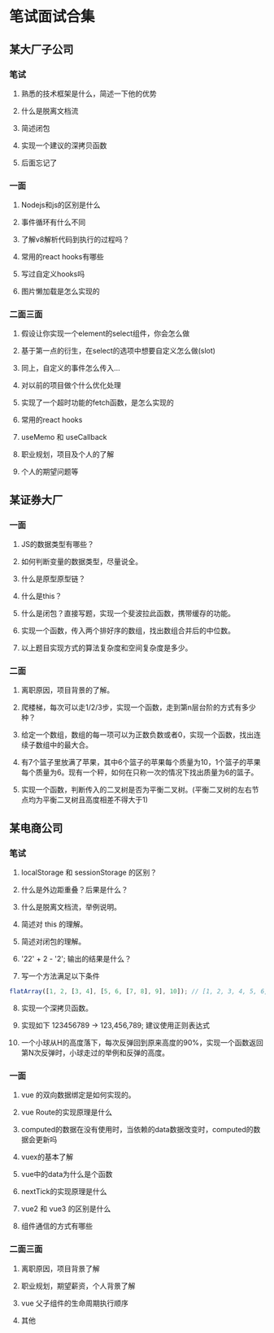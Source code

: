 # 笔试面试合集

## 某大厂子公司

### 笔试

1. 熟悉的技术框架是什么，简述一下他的优势

2. 什么是脱离文档流

3. 简述闭包

4. 实现一个建议的深拷贝函数

5. 后面忘记了

### 一面

1. Nodejs和js的区别是什么

2. 事件循环有什么不同

3. 了解v8解析代码到执行的过程吗？

4. 常用的react hooks有哪些

5. 写过自定义hooks吗

6. 图片懒加载是怎么实现的

### 二面三面

1. 假设让你实现一个element的select组件，你会怎么做

2. 基于第一点的衍生，在select的选项中想要自定义怎么做(slot)

3. 同上，自定义的事件怎么传入...

4. 对以前的项目做个什么优化处理

5. 实现了一个超时功能的fetch函数，是怎么实现的

6. 常用的react hooks

7. useMemo 和 useCallback

8. 职业规划，项目及个人的了解

9. 个人的期望问题等

## 某证券大厂

### 一面

1. JS的数据类型有哪些？

2. 如何判断变量的数据类型，尽量说全。

3. 什么是原型原型链？

4. 什么是this？

5. 什么是闭包？直接写题，实现一个斐波拉此函数，携带缓存的功能。

6. 实现一个函数，传入两个排好序的数组，找出数组合并后的中位数。

7. 以上题目实现方式的算法复杂度和空间复杂度是多少。

### 二面

1. 离职原因，项目背景的了解。

2. 爬楼梯，每次可以走1/2/3步，实现一个函数，走到第n层台阶的方式有多少种？

3. 给定一个数组，数组的每一项可以为正数负数或者0，实现一个函数，找出连续子数组中的最大合。

4. 有7个篮子里放满了苹果，其中6个篮子的苹果每个质量为10，1个篮子的苹果每个质量为6。现有一个秤，如何在只称一次的情况下找出质量为6的篮子。

5. 实现一个函数，判断传入的二叉树是否为平衡二叉树。(平衡二叉树的左右节点均为平衡二叉树且高度相差不得大于1)

## 某电商公司

### 笔试

1. localStorage 和 sessionStorage 的区别？

2. 什么是外边距重叠？后果是什么？

3. 什么是脱离文档流，举例说明。

4. 简述对 this 的理解。

5. 简述对闭包的理解。

6. '22' + 2 - '2'; 输出的结果是什么？

7. 写一个方法满足以下条件

```js
flatArray([1, 2, [3, 4], [5, 6, [7, 8], 9], 10]); // [1, 2, 3, 4, 5, 6, 7, 8, 9, 10]
```

8. 实现一个深拷贝函数。

9. 实现如下 123456789 -> 123,456,789; 建议使用正则表达式

10. 一个小球从H的高度落下，每次反弹回到原来高度的90%，实现一个函数返回第N次反弹时，小球走过的举例和反弹的高度。


### 一面

1. vue 的双向数据绑定是如何实现的。

2. vue Route的实现原理是什么

3. computed的数据在没有使用时，当依赖的data数据改变时，computed的数据会更新吗

4. vuex的基本了解

5. vue中的data为什么是个函数

6. nextTick的实现原理是什么

7. vue2 和 vue3 的区别是什么

8. 组件通信的方式有哪些

### 二面三面

1. 离职原因，项目背景了解

2. 职业规划，期望薪资，个人背景了解

3. vue 父子组件的生命周期执行顺序

4. 其他